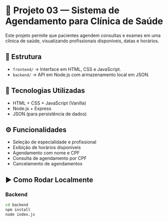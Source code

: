 # 🏥 Projeto 03 — Sistema de Agendamento para Clínica de Saúde

Este projeto permite que pacientes agendem consultas e exames em uma clínica de saúde, visualizando profissionais disponíveis, datas e horários.

## 📂 Estrutura

- `frontend/` → Interface em HTML, CSS e JavaScript.
- `backend/` → API em Node.js com armazenamento local em JSON.

## 🧰 Tecnologias Utilizadas

- HTML + CSS + JavaScript (Vanilla)
- Node.js + Express
- JSON (para persistência de dados)

## ⚙️ Funcionalidades

- Seleção de especialidade e profissional
- Exibição de horários disponíveis
- Agendamento com nome e CPF
- Consulta de agendamento por CPF
- Cancelamento de agendamentos

## ▶️ Como Rodar Localmente

### Backend

```bash
cd backend
npm install
node index.js
